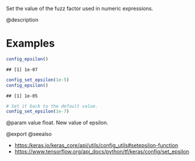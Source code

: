 Set the value of the fuzz factor used in numeric expressions.

@description

# Examples

```r
config_epsilon()
```

```
## [1] 1e-07
```


```r
config_set_epsilon(1e-5)
config_epsilon()
```

```
## [1] 1e-05
```


```r
# Set it back to the default value.
config_set_epsilon(1e-7)
```

@param value float. New value of epsilon.

@export
@seealso
+ <https:/keras.io/keras_core/api/utils/config_utils#setepsilon-function>
+ <https://www.tensorflow.org/api_docs/python/tf/keras/config/set_epsilon>
